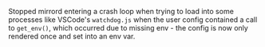 Stopped mirrord entering a crash loop when trying to load into some processes like VSCode's `watchdog.js` when the user config contained a call to `get_env()`, which occurred due to missing env - the config is now only rendered once and set into an env var.